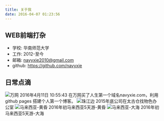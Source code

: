 ```yaml
---
title: 关于我
date: 2016-04-07 01:23:56
---
```


## WEB前端打杂

- 学校: 华南师范大学
- 工作: 2012-至今
- 邮箱: navyxie2010@gmail.com
- github: https://github.com/navyxie

## 日常点滴

![万网](/image/buy_domain.png)
2016年4月11日 10:55:43 在万网买了人生第一个域名navyxie.com，利用github pages 搭建个人第一个博客。
![珠江边](/image/dusk.jpg)
2015年底公司在太古仓找物色办公室
![马来西亚-黄昏](/image/malaysia_dusk.jpg)
2016年初马来西亚5天游-黄昏
![马来西亚-大海](/image/malaysia_sea.jpg)
2016年初马来西亚5天游-大海